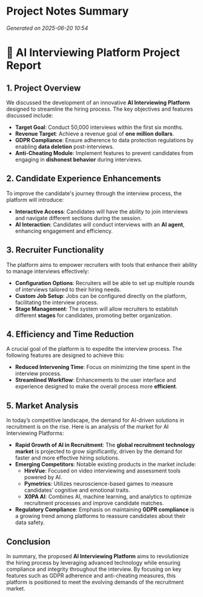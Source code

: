 # Project Notes Summary

*Generated on 2025-06-20 10:54*

# 🌟 AI Interviewing Platform Project Report

## **1. Project Overview**
We discussed the development of an innovative **AI Interviewing Platform** designed to streamline the hiring process. The key objectives and features discussed include:

- **Target Goal**: Conduct 50,000 interviews within the first six months.
- **Revenue Target**: Achieve a revenue goal of **one million dollars**.
- **GDPR Compliance**: Ensure adherence to data protection regulations by enabling **data deletion** post-interviews.
- **Anti-Cheating Module**: Implement features to prevent candidates from engaging in **dishonest behavior** during interviews.

## **2. Candidate Experience Enhancements**
To improve the candidate's journey through the interview process, the platform will introduce:

- **Interactive Access**: Candidates will have the ability to join interviews and navigate different sections during the session.
- **AI Interaction**: Candidates will conduct interviews with an **AI agent**, enhancing engagement and efficiency.

## **3. Recruiter Functionality**
The platform aims to empower recruiters with tools that enhance their ability to manage interviews effectively:

- **Configuration Options**: Recruiters will be able to set up multiple rounds of interviews tailored to their hiring needs.
- **Custom Job Setup**: Jobs can be configured directly on the platform, facilitating the interview process.
- **Stage Management**: The system will allow recruiters to establish different **stages** for candidates, promoting better organization.

## **4. Efficiency and Time Reduction**
A crucial goal of the platform is to expedite the interview process. The following features are designed to achieve this:

- **Reduced Intervening Time**: Focus on minimizing the time spent in the interview process.
- **Streamlined Workflow**: Enhancements to the user interface and experience designed to make the overall process more **efficient**.

## **5. Market Analysis**
In today’s competitive landscape, the demand for AI-driven solutions in recruitment is on the rise. Here is an analysis of the market for AI Interviewing Platforms:

- **Rapid Growth of AI in Recruitment**: The **global recruitment technology market** is projected to grow significantly, driven by the demand for faster and more effective hiring solutions.
- **Emerging Competitors**: Notable existing products in the market include:
    - **HireVue**: Focused on video interviewing and assessment tools powered by AI.
    - **Pymetrics**: Utilizes neuroscience-based games to measure candidates’ cognitive and emotional traits.
    - **X0PA AI**: Combines AI, machine learning, and analytics to optimize recruitment processes and improve candidate matches.
- **Regulatory Compliance**: Emphasis on maintaining **GDPR compliance** is a growing trend among platforms to reassure candidates about their data safety.

## **Conclusion**
In summary, the proposed **AI Interviewing Platform** aims to revolutionize the hiring process by leveraging advanced technology while ensuring compliance and integrity throughout the interview. By focusing on key features such as GDPR adherence and anti-cheating measures, this platform is positioned to meet the evolving demands of the recruitment market.